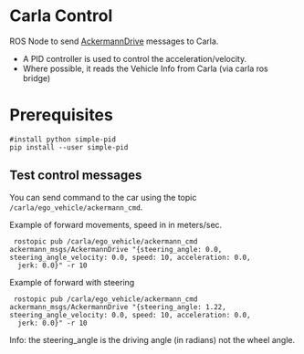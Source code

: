 # Carla Control

ROS Node to send [AckermannDrive](http://docs.ros.org/api/ackermann_msgs/html/msg/AckermannDrive.html) messages to Carla.

* A PID controller is used to control the acceleration/velocity.
* Where possible, it reads the Vehicle Info from Carla (via carla ros bridge)

# Prerequisites

    #install python simple-pid
    pip install --user simple-pid


## Test control messages
You can send command to the car using the topic ```/carla/ego_vehicle/ackermann_cmd```.

Example of forward movements, speed in in meters/sec.

     rostopic pub /carla/ego_vehicle/ackermann_cmd ackermann_msgs/AckermannDrive "{steering_angle: 0.0, steering_angle_velocity: 0.0, speed: 10, acceleration: 0.0,
      jerk: 0.0}" -r 10


Example of forward with steering

     rostopic pub /carla/ego_vehicle/ackermann_cmd ackermann_msgs/AckermannDrive "{steering_angle: 1.22, steering_angle_velocity: 0.0, speed: 10, acceleration: 0.0,
      jerk: 0.0}" -r 10

  Info: the steering_angle is the driving angle (in radians) not the wheel angle.


